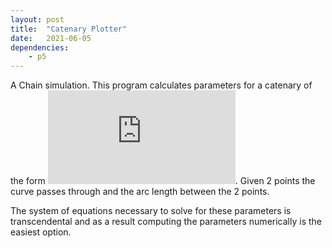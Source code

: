 ```yaml
---
layout: post
title:  "Catenary Plotter"
date:   2021-06-05
dependencies:
    - p5
---
```


A Chain simulation.
This program calculates parameters for a catenary of the form ![equation](https://latex.codecogs.com/gif.latex?a%5Ccosh%28%5Cfrac%7Bx-x_%7B0%7D%7D%7Ba%7D%29%20&plus;%20y_%7B0%7D). Given 2 points the curve passes through and the arc length between the 2 points.

The system of equations necessary to solve for these parameters is transcendental and as a result computing the parameters numerically is the easiest option.

<br><br>

<div id="sketch-holder">
    <script type="text/javascript" src="ball.js"></script>
    <script type="text/javascript" src="draggable.js"></script>
    <script type="text/javascript" src="sketch.js"></script>
</div>

